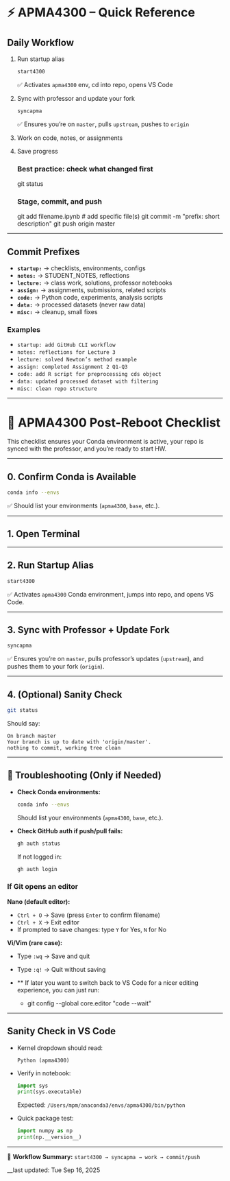 # ⚡ APMA4300 – Quick Reference

## Daily Workflow
1. Run startup alias  
   ```bash
   start4300
   ```  
   ✅ Activates `apma4300` env, cd into repo, opens VS Code  

2. Sync with professor and update your fork  
   ```bash
   syncapma
   ```  
   ✅ Ensures you’re on `master`, pulls `upstream`, pushes to `origin`  

3. Work on code, notes, or assignments  

4. Save progress  
    ### Best practice: check what changed first
    git status

    ### Stage, commit, and push
    git add filename.ipynb     # add specific file(s)
    git commit -m "prefix: short description"
    git push origin master



---

## Commit Prefixes
- **`startup:`** → checklists, environments, configs  
- **`notes:`** → STUDENT_NOTES, reflections  
- **`lecture:`** → class work, solutions, professor notebooks  
- **`assign:`** → assignments, submissions, related scripts  
- **`code:`** → Python code, experiments, analysis scripts  
- **`data:`** → processed datasets (never raw data)  
- **`misc:`** → cleanup, small fixes  

### Examples
- `startup: add GitHub CLI workflow`  
- `notes: reflections for Lecture 3`  
- `lecture: solved Newton’s method example`  
- `assign: completed Assignment 2 Q1-Q3`  
- `code: add R script for preprocessing cds object`  
- `data: updated processed dataset with filtering`  
- `misc: clean repo structure`  

---

# 🔄 APMA4300 Post-Reboot Checklist

This checklist ensures your Conda environment is active, your repo is synced with the professor, and you’re ready to start HW.

---

## 0. Confirm Conda is Available
```bash
conda info --envs
```
✅ Should list your environments (`apma4300`, `base`, etc.).

---

## 1. Open Terminal

---

## 2. Run Startup Alias
```bash
start4300
```
✅ Activates `apma4300` Conda environment, jumps into repo, and opens VS Code.

---

## 3. Sync with Professor + Update Fork
```bash
syncapma
```
✅ Ensures you’re on `master`, pulls professor’s updates (`upstream`), and pushes them to your fork (`origin`).

---

## 4. (Optional) Sanity Check
```bash
git status
```
Should say:
```
On branch master
Your branch is up to date with 'origin/master'.
nothing to commit, working tree clean
```

---

## 🔧 Troubleshooting (Only if Needed)

- **Check Conda environments:**
  ```bash
  conda info --envs
  ```
  Should list your environments (`apma4300`, `base`, etc.).

- **Check GitHub auth if push/pull fails:**
  ```bash
  gh auth status
  ```
  If not logged in:
  ```bash
  gh auth login
  ```
### If Git opens an editor

**Nano (default editor):**
- `Ctrl + O` → Save (press `Enter` to confirm filename)  
- `Ctrl + X` → Exit editor  
- If prompted to save changes: type `Y` for Yes, `N` for No  

**Vi/Vim (rare case):**
- Type `:wq` → Save and quit  
- Type `:q!` → Quit without saving  

- ** If later you want to switch back to VS Code for a nicer editing experience, you can just run:
    - git config --global core.editor "code --wait"

---

## Sanity Check in VS Code
- Kernel dropdown should read:
  ```
  Python (apma4300)
  ```
- Verify in notebook:
  ```python
  import sys
  print(sys.executable)
  ```
  Expected: `/Users/mpm/anaconda3/envs/apma4300/bin/python`

- Quick package test:
  ```python
  import numpy as np
  print(np.__version__)
  ```

---

🚀 **Workflow Summary:** `start4300 → syncapma → work → commit/push`

__last updated: Tue Sep 16, 2025

